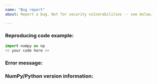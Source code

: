```yaml
---
name: "Bug report"
about: Report a bug. Not for security vulnerabilities -- see below.

---
```


<!-- Please describe the issue in detail here, and fill in the fields below -->

### Reproducing code example:

<!-- A short code example that reproduces the problem/missing feature. It should be
self-contained, i.e., possible to run as-is via 'python myproblem.py' -->

```python
import numpy as np
<< your code here >>
```

### Error message:

<!-- If you are reporting a segfault please include a GDB traceback, which you
can generate by following
https://github.com/numpy/numpy/blob/master/doc/source/dev/development_environment.rst#debugging -->

<!-- Full error message, if any (starting from line Traceback: ...) -->

### NumPy/Python version information:

<!-- Output from 'import sys, numpy; print(numpy.__version__, sys.version)' -->

